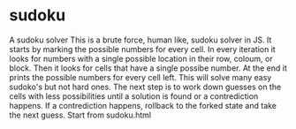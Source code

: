 # sudoku
A sudoku solver
This is a brute force, human like, sudoku solver in JS.
It starts by marking the possible numbers for every cell.
In every iteration it looks for numbers with a single possible location in their row, coloum, or block.
Then it looks for cells that have a single possibe number.
At the end it prints the possible numbers for every cell left.
This will solve many easy sudoko's but not hard ones.
The next step is to work down guesses on the cells with less possibilities until a solution is found or a contrediction happens.
If a contrediction happens, rollback to the forked state and take the next guess.
Start from sudoku.html
